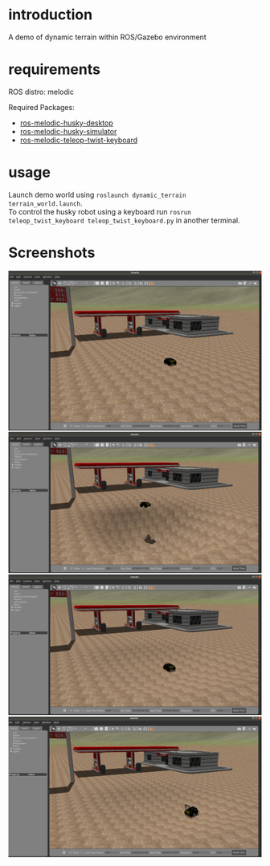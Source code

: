 
# introduction
A demo of dynamic terrain within ROS/Gazebo environment

# requirements

ROS distro: melodic  

Required Packages:
  - [ros-melodic-husky-desktop](https://wiki.ros.org/husky_desktop)
  - [ros-melodic-husky-simulator](http://wiki.ros.org/husky_gazebo)
  - [ros-melodic-teleop-twist-keyboard](http://wiki.ros.org/teleop_twist_keyboard)

# usage
Launch demo world using ```roslaunch dynamic_terrain terrain_world.launch```.  
To control the husky robot using a keyboard run ```rosrun teleop_twist_keyboard teleop_twist_keyboard.py``` in another terminal.

# Screenshots
![](./misc/scene_initial_state.png)  
![](./misc/scene_terrain_modified.png)
![](./misc/scene_terrain_collision_updated.png)  
![](./misc/scene_terrain_collision_updated_husky_moved.png)